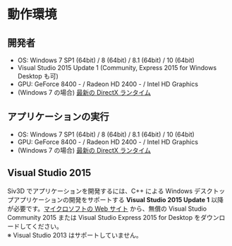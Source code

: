 ﻿# 動作環境

## 開発者
- OS: Windows 7 SP1 (64bit) / 8 (64bit) / 8.1 (64bit) / 10 (64bit)
- Visual Studio 2015 Update 1 (Community, Express 2015 for Windows Desktop も可)
- GPU: GeForce 8400 - / Radeon HD 2400 - / Intel HD Graphics
- (Windows 7 の場合) <a href="https://www.microsoft.com/ja-jp/download/details.aspx?id=35&" target="_blank">最新の DirectX ランタイム</a>

## アプリケーションの実行
- OS: Windows 7 SP1 (64bit) / 8 (64bit) / 8.1 (64bit) / 10 (64bit)
- GPU: GeForce 8400 - / Radeon HD 2400 - / Intel HD Graphics
- (Windows 7 の場合) <a href="https://www.microsoft.com/ja-jp/download/details.aspx?id=35&" target="_blank">最新の DirectX ランタイム</a>

## Visual Studio 2015
Siv3D でアプリケーションを開発するには、C++ による Windows デスクトップアプリケーションの開発をサポートする **Visual Studio 2015 Update 1** 以降が必要です。<a href="https://www.visualstudio.com/ja-jp/downloads/download-visual-studio-vs" target="_blank">マイクロソフトの Web サイト</a> から、無償の Visual Studio Community 2015 または Visual Studio Express 2015 for Desktop をダウンロードしてください。  
※ Visual Studio 2013 はサポートしていません。
